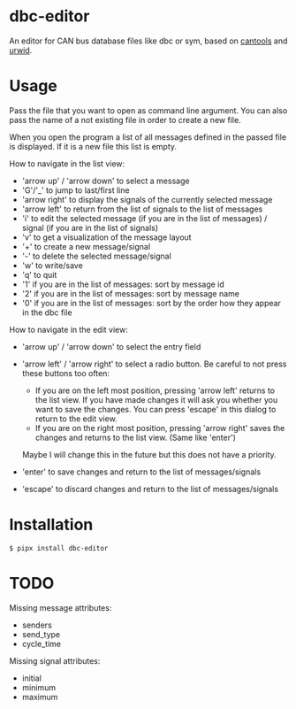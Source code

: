# dbc-editor

An editor for CAN bus database files like dbc or sym,
based on [cantools](https://github.com/cantools/cantools) and [urwid](http://urwid.org/).


# Usage

Pass the file that you want to open as command line argument.
You can also pass the name of a not existing file in order to create a new file.

When you open the program a list of all messages defined in the passed file is displayed.
If it is a new file this list is empty.

How to navigate in the list view:
- 'arrow up' / 'arrow down' to select a message
- 'G'/'\_' to jump to last/first line
- 'arrow right' to display the signals of the currently selected message
- 'arrow left' to return from the list of signals to the list of messages
- 'i' to edit the selected message (if you are in the list of messages) / signal (if you are in the list of signals)
- 'v' to get a visualization of the message layout
- '+' to create a new message/signal
- '-' to delete the selected message/signal
- 'w' to write/save
- 'q' to quit
- '1' if you are in the list of messages: sort by message id
- '2' if you are in the list of messages: sort by message name
- '0' if you are in the list of messages: sort by the order how they appear in the dbc file

How to navigate in the edit view:
- 'arrow up' / 'arrow down' to select the entry field
- 'arrow left' / 'arrow right' to select a radio button.
  Be careful to not press these buttons too often:

  - If you are on the left most position, pressing 'arrow left' returns to the list view. If you have made changes it will ask you whether you want to save the changes. You can press 'escape' in this dialog to return to the edit view.
  - If you are on the right most position, pressing 'arrow right' saves the changes and returns to the list view. (Same like 'enter')

  Maybe I will change this in the future but this does not have a priority.

- 'enter' to save changes and return to the list of messages/signals
- 'escape' to discard changes and return to the list of messages/signals


# Installation

```
$ pipx install dbc-editor
```

# TODO

Missing message attributes:
- senders
- send_type
- cycle_time

Missing signal attributes:
- initial
- minimum
- maximum
